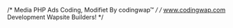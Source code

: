 
/* Media PHP Ads Coding, Modifiet By codingwap™                */
/* www.codingwap.com Development Wapsite Builders!             */

